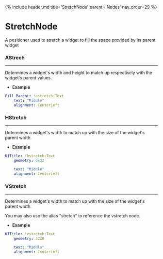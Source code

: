 {% include header.md title='StretchNode' parent='Nodes' nav_order=29 %}
<a id="StretchNode"></a>

# StretchNode

A positioner used to stretch a widget to fill the space provided by its parent widget

### AStrech

---

Determines a widget's width and height to match up respectively with the widget's parent values.

* **Example**

```yaml
Fill_Parent: !astretch:Text            
    text: "Middle"
    alignment: CenterLeft
```



### HStretch

---

Determines a widget's width to match up with the size of the widget's parent width.


* **Example**

```yaml
UITitle: !hstretch:Text
    geometry: 0x32

    text: "Middle"
    alignment: CenterLeft
```



### VStretch

---

Determines a widget's width to match up with the size of the widget's parent width.

You may also use the alias "stretch" to reference the vstretch node.


* **Example**

```yaml
UITitle: !vstretch:Text
    geometry: 32x0

    text: "Middle"
    alignment: CenterLeft
```

